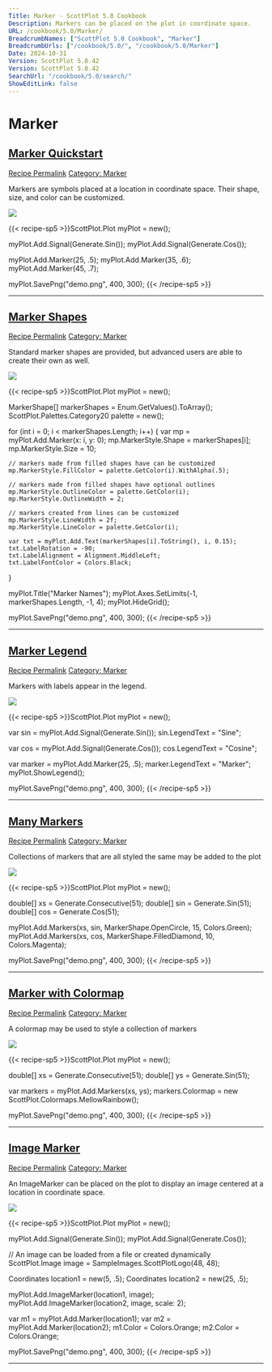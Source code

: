 ```yaml
---
Title: Marker - ScottPlot 5.0 Cookbook
Description: Markers can be placed on the plot in coordinate space.
URL: /cookbook/5.0/Marker/
BreadcrumbNames: ["ScottPlot 5.0 Cookbook", "Marker"]
BreadcrumbUrls: ["/cookbook/5.0/", "/cookbook/5.0/Marker"]
Date: 2024-10-31
Version: ScottPlot 5.0.42
Version: ScottPlot 5.0.42
SearchUrl: "/cookbook/5.0/search/"
ShowEditLink: false
---
```


<h1>Marker</h1>


<h2 style='border-bottom: 0;'><a href='/cookbook/5.0/Marker/MarkerQuickstart'>Marker Quickstart</a></h2>

<div class="d-flex mb-2">
<a class="btn btn-sm btn-primary me-1" href="/cookbook/5.0/Marker/MarkerQuickstart">Recipe Permalink</a>
<a class="btn btn-sm btn-success me-1" href="/cookbook/5.0/Marker">Category: Marker</a>
</div>

Markers are symbols placed at a location in coordinate space. Their shape, size, and color can be customized.

[![](/cookbook/5.0/images/MarkerQuickstart.png?241031194635)](/cookbook/5.0/images/MarkerQuickstart.png?241031194635)

{{< recipe-sp5 >}}ScottPlot.Plot myPlot = new();

myPlot.Add.Signal(Generate.Sin());
myPlot.Add.Signal(Generate.Cos());

myPlot.Add.Marker(25, .5);
myPlot.Add.Marker(35, .6);
myPlot.Add.Marker(45, .7);

myPlot.SavePng("demo.png", 400, 300);
{{< /recipe-sp5 >}}

<hr class='my-5 invisible'>



<h2 style='border-bottom: 0;'><a href='/cookbook/5.0/Marker/MarkerShapes'>Marker Shapes</a></h2>

<div class="d-flex mb-2">
<a class="btn btn-sm btn-primary me-1" href="/cookbook/5.0/Marker/MarkerShapes">Recipe Permalink</a>
<a class="btn btn-sm btn-success me-1" href="/cookbook/5.0/Marker">Category: Marker</a>
</div>

Standard marker shapes are provided, but advanced users are able to create their own as well.

[![](/cookbook/5.0/images/MarkerShapes.png?241031194635)](/cookbook/5.0/images/MarkerShapes.png?241031194635)

{{< recipe-sp5 >}}ScottPlot.Plot myPlot = new();

MarkerShape[] markerShapes = Enum.GetValues<MarkerShape>().ToArray();
ScottPlot.Palettes.Category20 palette = new();

for (int i = 0; i < markerShapes.Length; i++)
{
    var mp = myPlot.Add.Marker(x: i, y: 0);
    mp.MarkerStyle.Shape = markerShapes[i];
    mp.MarkerStyle.Size = 10;

    // markers made from filled shapes have can be customized
    mp.MarkerStyle.FillColor = palette.GetColor(i).WithAlpha(.5);

    // markers made from filled shapes have optional outlines
    mp.MarkerStyle.OutlineColor = palette.GetColor(i);
    mp.MarkerStyle.OutlineWidth = 2;

    // markers created from lines can be customized
    mp.MarkerStyle.LineWidth = 2f;
    mp.MarkerStyle.LineColor = palette.GetColor(i);

    var txt = myPlot.Add.Text(markerShapes[i].ToString(), i, 0.15);
    txt.LabelRotation = -90;
    txt.LabelAlignment = Alignment.MiddleLeft;
    txt.LabelFontColor = Colors.Black;
}

myPlot.Title("Marker Names");
myPlot.Axes.SetLimits(-1, markerShapes.Length, -1, 4);
myPlot.HideGrid();

myPlot.SavePng("demo.png", 400, 300);
{{< /recipe-sp5 >}}

<hr class='my-5 invisible'>



<h2 style='border-bottom: 0;'><a href='/cookbook/5.0/Marker/MarkerLegend'>Marker Legend</a></h2>

<div class="d-flex mb-2">
<a class="btn btn-sm btn-primary me-1" href="/cookbook/5.0/Marker/MarkerLegend">Recipe Permalink</a>
<a class="btn btn-sm btn-success me-1" href="/cookbook/5.0/Marker">Category: Marker</a>
</div>

Markers with labels appear in the legend.

[![](/cookbook/5.0/images/MarkerLegend.png?241031194635)](/cookbook/5.0/images/MarkerLegend.png?241031194635)

{{< recipe-sp5 >}}ScottPlot.Plot myPlot = new();

var sin = myPlot.Add.Signal(Generate.Sin());
sin.LegendText = "Sine";

var cos = myPlot.Add.Signal(Generate.Cos());
cos.LegendText = "Cosine";

var marker = myPlot.Add.Marker(25, .5);
marker.LegendText = "Marker";
myPlot.ShowLegend();

myPlot.SavePng("demo.png", 400, 300);
{{< /recipe-sp5 >}}

<hr class='my-5 invisible'>



<h2 style='border-bottom: 0;'><a href='/cookbook/5.0/Marker/MarkersPlot'>Many Markers</a></h2>

<div class="d-flex mb-2">
<a class="btn btn-sm btn-primary me-1" href="/cookbook/5.0/Marker/MarkersPlot">Recipe Permalink</a>
<a class="btn btn-sm btn-success me-1" href="/cookbook/5.0/Marker">Category: Marker</a>
</div>

Collections of markers that are all styled the same may be added to the plot

[![](/cookbook/5.0/images/MarkersPlot.png?241031194635)](/cookbook/5.0/images/MarkersPlot.png?241031194635)

{{< recipe-sp5 >}}ScottPlot.Plot myPlot = new();

double[] xs = Generate.Consecutive(51);
double[] sin = Generate.Sin(51);
double[] cos = Generate.Cos(51);

myPlot.Add.Markers(xs, sin, MarkerShape.OpenCircle, 15, Colors.Green);
myPlot.Add.Markers(xs, cos, MarkerShape.FilledDiamond, 10, Colors.Magenta);

myPlot.SavePng("demo.png", 400, 300);
{{< /recipe-sp5 >}}

<hr class='my-5 invisible'>



<h2 style='border-bottom: 0;'><a href='/cookbook/5.0/Marker/MarkersColormap'>Marker with Colormap</a></h2>

<div class="d-flex mb-2">
<a class="btn btn-sm btn-primary me-1" href="/cookbook/5.0/Marker/MarkersColormap">Recipe Permalink</a>
<a class="btn btn-sm btn-success me-1" href="/cookbook/5.0/Marker">Category: Marker</a>
</div>

A colormap may be used to style a collection of markers

[![](/cookbook/5.0/images/MarkersColormap.png?241031194635)](/cookbook/5.0/images/MarkersColormap.png?241031194635)

{{< recipe-sp5 >}}ScottPlot.Plot myPlot = new();

double[] xs = Generate.Consecutive(51);
double[] ys = Generate.Sin(51);

var markers = myPlot.Add.Markers(xs, ys);
markers.Colormap = new ScottPlot.Colormaps.MellowRainbow();

myPlot.SavePng("demo.png", 400, 300);
{{< /recipe-sp5 >}}

<hr class='my-5 invisible'>



<h2 style='border-bottom: 0;'><a href='/cookbook/5.0/Marker/ImageMarkerQuickstart'>Image Marker</a></h2>

<div class="d-flex mb-2">
<a class="btn btn-sm btn-primary me-1" href="/cookbook/5.0/Marker/ImageMarkerQuickstart">Recipe Permalink</a>
<a class="btn btn-sm btn-success me-1" href="/cookbook/5.0/Marker">Category: Marker</a>
</div>

An ImageMarker can be placed on the plot to display an image centered at a location in coordinate space.

[![](/cookbook/5.0/images/ImageMarkerQuickstart.png?241031194635)](/cookbook/5.0/images/ImageMarkerQuickstart.png?241031194635)

{{< recipe-sp5 >}}ScottPlot.Plot myPlot = new();

myPlot.Add.Signal(Generate.Sin());
myPlot.Add.Signal(Generate.Cos());

// An image can be loaded from a file or created dynamically
ScottPlot.Image image = SampleImages.ScottPlotLogo(48, 48);

Coordinates location1 = new(5, .5);
Coordinates location2 = new(25, .5);

myPlot.Add.ImageMarker(location1, image);
myPlot.Add.ImageMarker(location2, image, scale: 2);

var m1 = myPlot.Add.Marker(location1);
var m2 = myPlot.Add.Marker(location2);
m1.Color = Colors.Orange;
m2.Color = Colors.Orange;

myPlot.SavePng("demo.png", 400, 300);
{{< /recipe-sp5 >}}

<hr class='my-5 invisible'>


